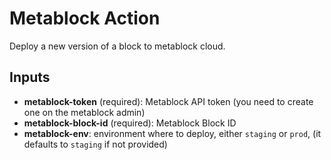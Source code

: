 # Metablock Action

Deploy a new version of a block to metablock cloud.

## Inputs

- **metablock-token** (required): Metablock API token (you need to create one on the metablock admin)
- **metablock-block-id** (required): Metablock Block ID
- **metablock-env**: environment where to deploy, either `staging` or `prod`, (it defaults to `staging` if not provided)

